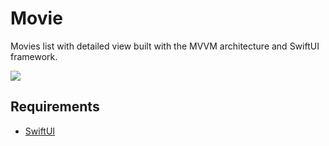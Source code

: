 # Movie
Movies list with detailed view built with the MVVM architecture and SwiftUI framework.

![](./SimulatorScreenRecording.gif)

## Requirements
- [SwiftUI](https://developer.apple.com/xcode/swiftui/)
